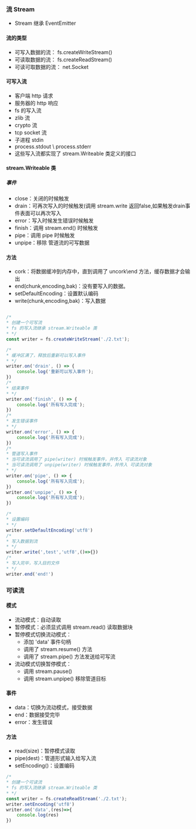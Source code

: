 ### 流 Stream
+ Stream 继承 EventEmitter

#### 流的类型
+ 可写入数据的流： fs.createWriteStream()
+ 可读取数据的流： fs.createReadStream()
+ 可读可取数据的流： net.Socket


#### 可写入流
+ 客户端 http 请求
+ 服务器的 http 响应
+ fs 的写入流
+ zlib 流
+ crypto 流
+ tcp socket 流
+ 子进程 stdin
+ process.stdout \ process.stderr
+ 这些写入流都实现了 stream.Writeable 类定义的接口

#### stream.Writeable 类

##### 事件
+ close：关闭的时候触发
+ drain：可再次写入的时候触发(调用 stream.write 返回false,如果触发drain事件表面可以再次写入
+ error：写入时候发生错误时候触发
+ finish：调用 stream.end() 时候触发
+ pipe：调用 pipe 时候触发
+ unpipe：移除 管道流的可写数据

#### 方法
+ cork：将数据缓冲到内存中，直到调用了 uncork\end 方法，缓存数据才会输出
+ end(chunk,encoding,bak)：没有要写入的数据。
+ setDefaultEncoding：设置默认编码
+ write(chunk,encoding,bak)：写入数据

```js

/*
* 创建一个可写流
* fs 的写入流继承 stream.Writeable 类
* */
const writer = fs.createWriteStream('./2.txt');

/*
* 缓冲区满了，释放后重新可以写入事件
* */
writer.on('drain', () => {
    console.log('重新可以写入事件');
})
/*
* 结束事件
* */
writer.on('finish', () => {
    console.log('所有写入完成');
})
/*
* 发生错误事件
* */
writer.on('error', () => {
    console.log('所有写入完成');
})
/*
* 管道写入事件
* 当可读流调用了 pipe(writer) 时候触发事件，并传入 可读流对象
* 当可读流调用了 unpipe(writer) 时候触发事件，并传入 可读流对象
* */
writer.on('pipe', () => {
    console.log('所有写入完成');
})
writer.on('unpipe', () => {
    console.log('所有写入完成');
})

/*
* 设置编码
* */
writer.setDefaultEncoding('utf8')
/*
* 写入数据到流
* */
writer.write(',test','utf8',()=>{})
/*
* 写入完毕，写入目的文件
* */
writer.end('end!')
```

### 可读流

#### 模式
+ 流动模式：自动读取
+ 暂停模式：必须显式调用 stream.read() 读取数据块
+ 暂停模式切换流动模式：
    + 添加 'data' 事件句柄
    + 调用了 stream.resume() 方法
    + 调用了 stream.pipe() 方法发送给可写流
+ 流动模式切换暂停模式：
    + 调用 stream.pause()
    + 调用 stream.unpipe() 移除管道目标

#### 事件
+ data：切换为流动模式，接受数据
+ end：数据接受完毕
+ error：发生错误

#### 方法
+ read(size)：暂停模式读取
+ pipe(dest)：管道形式输入给写入流
+ setEncoding()：设置编码

```js
/*
* 创建一个可读流
* fs 的写入流继承 stream.Writeable 类
* */
const writer = fs.createReadStream('./2.txt');
writer.setEncoding('utf8')
writer.on('data',(res)=>{
    console.log(res)
})
```











